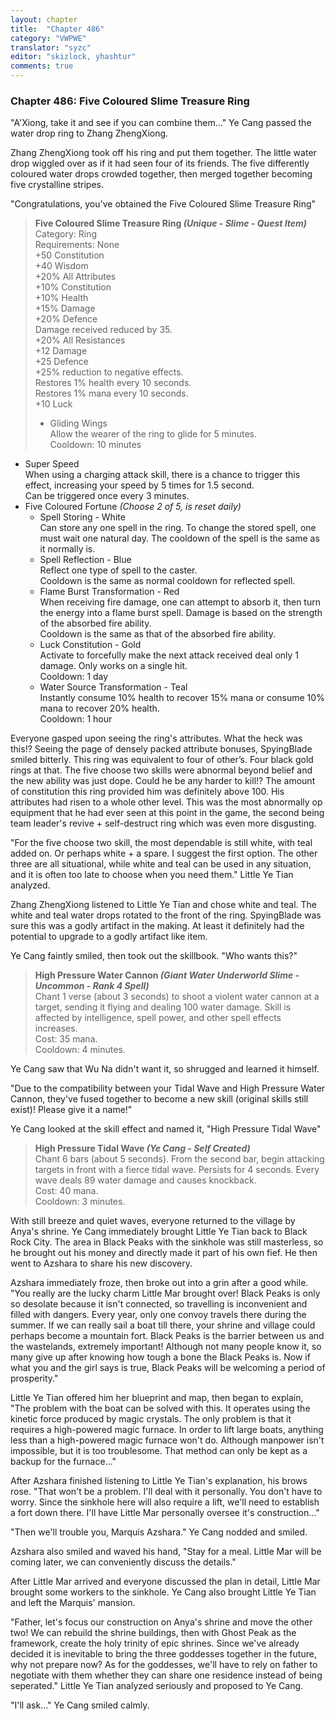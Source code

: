 ```yaml
---
layout: chapter
title:  "Chapter 486"
category: "VWPWE"
translator: "syzc"
editor: "skizlock, yhashtur"
comments: true
---
```


### Chapter 486: Five Coloured Slime Treasure Ring

"A'Xiong, take it and see if you can combine them..." Ye Cang passed the water drop ring to Zhang ZhengXiong.

Zhang ZhengXiong took off his ring and put them together. The little water drop wiggled over as if it had seen four of its friends. The five differently coloured water drops crowded together, then merged together becoming five crystalline stripes.

"Congratulations, you've obtained the Five Coloured Slime Treasure Ring"

>**Five Coloured Slime Treasure Ring *(Unique - Slime - Quest Item)***  Category: Ring  
Requirements: None  
+50 Constitution  
+40 Wisdom  
+20% All Attributes  
+10% Constitution  
+10% Health  
+15% Damage  
+20% Defence  
Damage received reduced by 35.  
+20% All Resistances  
+12 Damage  
+25 Defence  
+25% reduction to negative effects.  
Restores 1% health every 10 seconds.  
Restores 1% mana every 10 seconds.  
+10 Luck  
>- Gliding Wings  
   Allow the wearer of the ring to glide for 5 minutes.  
   Cooldown: 10 minutes  
 - Super Speed  
   When using a charging attack skill, there is a chance to trigger this effect, increasing your speed by 5 times for 1.5 second.  
   Can be triggered once every 3 minutes.  
 - Five Coloured Fortune *(Choose 2 of 5, is reset daily)*  
   - Spell Storing - White  
     Can store any one spell in the ring. To change the stored spell, one must wait one natural day. 
     The cooldown of the spell is the same as it normally is.  
   - Spell Reflection - Blue  
     Reflect one type of spell to the caster.  
     Cooldown is the same as normal cooldown for reflected spell.  
   - Flame Burst Transformation - Red  
     When receiving fire damage, one can attempt to absorb it, then turn the energy into a flame burst spell. Damage is based on the strength of the absorbed fire ability.  
     Cooldown is the same as that of the absorbed fire ability.  
   - Luck Constitution - Gold  
     Activate to forcefully make the next attack received deal only 1 damage. Only works on a single hit.  
     Cooldown: 1 day  
   - Water Source Transformation - Teal  
     Instantly consume 10% health to recover 15% mana or consume 10% mana to recover 20% health.  
     Cooldown: 1 hour

Everyone gasped upon seeing the ring's attributes. What the heck was this!? Seeing the page of densely packed attribute bonuses, SpyingBlade smiled bitterly. This ring was equivalent to four of other’s. Four black gold rings at that. The five choose two skills were abnormal beyond belief and the new ability was just dope. Could he be any harder to kill!? The amount of constitution this ring provided him was definitely above 100. His attributes had risen to a whole other level. This was the most abnormally op equipment that he had ever seen at this point in the game, the second being team leader's revive + self-destruct ring which was even more disgusting.

"For the five choose two skill, the most dependable is still white, with teal added on. Or perhaps white + a spare. I suggest the first option. The other three are all situational, while white and teal can be used in any situation, and it is often too late to choose when you need them." Little Ye Tian analyzed.

Zhang ZhengXiong listened to Little Ye Tian and chose white and teal. The white and teal water drops rotated to the front of the ring. SpyingBlade was sure this was a godly artifact in the making. At least it definitely had the potential to upgrade to a godly artifact like item.

Ye Cang faintly smiled, then took out the skillbook. "Who wants this?"

>**High Pressure Water Cannon *(Giant Water Underworld Slime - Uncommon - Rank 4 Spell)***  
Chant 1 verse (about 3 seconds) to shoot a violent water cannon at a target, sending it flying and dealing 100 water damage. Skill is affected by intelligence, spell power, and other spell effects increases.  
Cost: 35 mana.  
Cooldown: 4 minutes.

Ye Cang saw that Wu Na didn't want it, so shrugged and learned it himself.

"Due to the compatibility between your Tidal Wave and High Pressure Water Cannon, they've fused together to become a new skill (original skills still exist)! Please give it a name!"

Ye Cang looked at the skill effect and named it, "High Pressure Tidal Wave"

>**High Pressure Tidal Wave *(Ye Cang - Self Created)***  
Chant 6 bars (about 5 seconds). From the second bar, begin attacking targets in front with a fierce tidal wave. Persists for 4 seconds. Every wave deals 89 water damage and causes knockback.  
Cost: 40 mana.  
Cooldown: 3 minutes.

With still breeze and quiet waves, everyone returned to the village by Anya's shrine. Ye Cang immediately brought Little Ye Tian back to Black Rock City. The area in Black Peaks with the sinkhole was still masterless, so he brought out his money and directly made it part of his own fief. He then went to Azshara to share his new discovery.

Azshara immediately froze, then broke out into a grin after a good while. "You really are the lucky charm Little Mar brought over! Black Peaks is only so desolate because it isn't connected, so travelling is inconvenient and filled with dangers. Every year, only one convoy travels there during the summer. If we can really sail a boat till there, your shrine and village could perhaps become a mountain fort. Black Peaks is the barrier between us and the wastelands, extremely important! Although not many people know it, so many give up after knowing how tough a bone the Black Peaks is. Now if what you and the girl says is true, Black Peaks will be welcoming a period of prosperity."

Little Ye Tian offered him her blueprint and map, then began to explain, "The problem with the boat can be solved with this. It operates using the kinetic force produced by magic crystals. The only problem is that it requires a high-powered magic furnace. In order to lift large boats, anything less than a high-powered magic furnace won't do. Although manpower isn't impossible, but it is too troublesome. That method can only be kept as a backup for the furnace..."

After Azshara finished listening to Little Ye Tian's explanation, his brows rose. "That won't be a problem. I'll deal with it personally. You don't have to worry. Since the sinkhole here will also require a lift, we'll need to establish a fort down there. I'll have Little Mar personally oversee it's construction..."

"Then we'll trouble you, Marquis Azshara." Ye Cang nodded and smiled.

Azshara also smiled and waved his hand, "Stay for a meal. Little Mar will be coming later, we can conveniently discuss the details."

After Little Mar arrived and everyone discussed the plan in detail, Little Mar brought some workers to the sinkhole. Ye Cang also brought Little Ye Tian and left the Marquis' mansion.

"Father, let's focus our construction on Anya's shrine and move the other two! We can rebuild the shrine buildings, then with Ghost Peak as the framework, create the holy trinity of epic shrines. Since we've already decided it is inevitable to bring the three goddesses together in the future, why not prepare now? As for the goddesses, we'll have to rely on father to negotiate with them whether they can share one residence instead of being seperated." Little Ye Tian analyzed seriously and proposed to Ye Cang.

"I'll ask..." Ye Cang smiled calmly.
